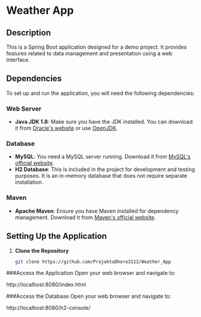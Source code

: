 # Weather App

## Description

This is a Spring Boot application designed for a demo project. It provides features related to data management and presentation using a web interface.

## Dependencies

To set up and run the application, you will need the following dependencies:

### Web Server

- **Java JDK 1.8**: Make sure you have the JDK installed. You can download it from [Oracle's website](https://www.oracle.com/java/technologies/javase-jdk8-downloads.html) or use [OpenJDK](https://openjdk.java.net/install/).

### Database

- **MySQL**: You need a MySQL server running. Download it from [MySQL's official website](https://dev.mysql.com/downloads/mysql/).
- **H2 Database**: This is included in the project for development and testing purposes. It is an in-memory database that does not require separate installation.

### Maven

- **Apache Maven**: Ensure you have Maven installed for dependency management. Download it from [Maven's official website](https://maven.apache.org/download.cgi).

## Setting Up the Application



1. **Clone the Repository**
   ```bash
   git clone https://github.com/PrajaktaDhere3112/Weather_App
   

###Access the Application Open your web browser and navigate to:

http://localhost:8080/index.html

###Access the Database Open your web browser and navigate to:

http://localhost:8080/h2-console/
